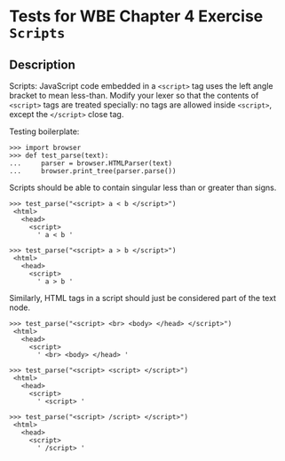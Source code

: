 Tests for WBE Chapter 4 Exercise `Scripts`
==========================================

Description
------------

Scripts: JavaScript code embedded in a `<script>` tag uses the left angle 
  bracket to mean less-than. 
Modify your lexer so that the contents of `<script>` tags are treated 
  specially: no tags are allowed inside `<script>`, except the `</script>` 
  close tag.

Testing boilerplate:

    >>> import browser
    >>> def test_parse(text):
    ...     parser = browser.HTMLParser(text)
    ...     browser.print_tree(parser.parse())


Scripts should be able to contain singular less than or greater than signs.

    >>> test_parse("<script> a < b </script>")
     <html>
       <head>
         <script>
           ' a < b '

    >>> test_parse("<script> a > b </script>")
     <html>
       <head>
         <script>
           ' a > b '

Similarly, HTML tags in a script should just be considered part of the text 
  node.

    >>> test_parse("<script> <br> <body> </head> </script>")
     <html>
       <head>
         <script>
           ' <br> <body> </head> '

    >>> test_parse("<script> <script> </script>")
     <html>
       <head>
         <script>
           ' <script> '

    >>> test_parse("<script> /script> </script>")
     <html>
       <head>
         <script>
           ' /script> '
